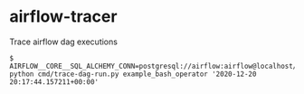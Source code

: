 # airflow-tracer
Trace airflow dag executions

```
$ AIRFLOW__CORE__SQL_ALCHEMY_CONN=postgresql://airflow:airflow@localhost/airflow python cmd/trace-dag-run.py example_bash_operator '2020-12-20 20:17:44.157211+00:00'
```
